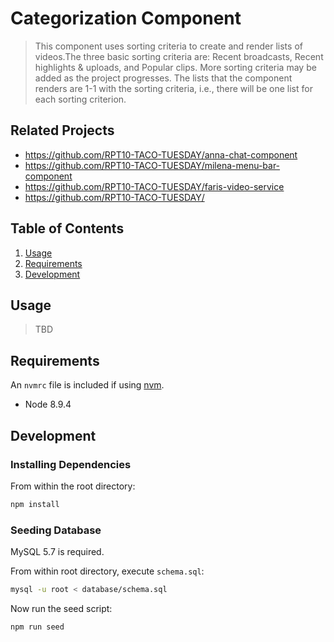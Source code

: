 # Categorization Component

> This component uses sorting criteria to create and render lists of videos.The three basic sorting criteria are: Recent broadcasts, Recent highlights & uploads, and Popular clips. More sorting criteria may be added as the project progresses. The lists that the component renders are 1-1 with the sorting criteria, i.e., there will be one list for each sorting criterion.

## Related Projects

  - https://github.com/RPT10-TACO-TUESDAY/anna-chat-component
  - https://github.com/RPT10-TACO-TUESDAY/milena-menu-bar-component
  - https://github.com/RPT10-TACO-TUESDAY/faris-video-service
  - https://github.com/RPT10-TACO-TUESDAY/

## Table of Contents

1. [Usage](#Usage)
1. [Requirements](#requirements)
1. [Development](#development)

## Usage

> TBD

## Requirements

An `nvmrc` file is included if using [nvm](https://github.com/creationix/nvm).

- Node 8.9.4

## Development

### Installing Dependencies

From within the root directory:

```sh
npm install
```

### Seeding Database

MySQL 5.7 is required.

From within root directory, execute `schema.sql`:

```sh
mysql -u root < database/schema.sql
```

Now run the seed script:

```sh
npm run seed
```



